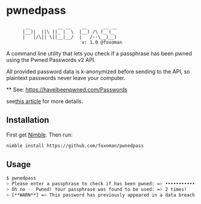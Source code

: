 # pwnedpass

           __          __ __    __      __ __
          |__)|  ||\ ||_ |  \  |__) /\ (_ (_
          |   |/\|| \||__|__/  |   /--\__)__)
                                v: 1.0 @foxoman

  A command line utility that lets you check if a passphrase has been
  pwned using the Pwned Passwords v2 API.

  All provided password data is k-anonymized before sending to the API,
  so plaintext passwords never leave your computer.

  ** See: https://haveibeenpwned.com/Passwords

see[this article](https://www.troyhunt.com/ive-just-launched-pwned-passwords-version-2/)
for more details.

## Installation

First get [Nimble](https://github.com/nim-lang/nimble). Then run:

```bash
nimble install https://github.com/foxoman/pwnedpass
```

## Usage

```bash
$ pwnedpass
> Please enter a passphrase to check if has been pwned: => •••••••••••
> Oh no -- Pwned! Your passphrase was found to be used: => 2 times!
> [**WARN**] => This password has previously appeared in a data breach and should never be used. If you've ever used it anywhere before, change it!
```

